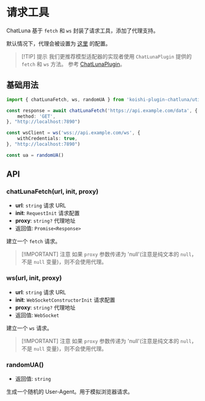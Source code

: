 # 请求工具

ChatLuna 基于 `fetch` 和 `ws` 封装了请求工具，添加了代理支持。

默认情况下，代理会被设置为 [这里](../../../guide/useful-configurations.md#proxyaddress) 的配置。

> [!TIP] 提示
> 我们更推荐模型适配器的实现者使用 `ChatLunaPlugin` 提供的 `fetch` 和 `ws` 方法。
> 参考 [ChatLunaPlugin](../chatluna-plugin.md)。

## 基础用法

```typescript
import { chatLunaFetch, ws, randomUA } from 'koishi-plugin-chatluna/utils/request'

const response = await chatLunaFetch('https://api.example.com/data', {
    method: 'GET',
}, "http://localhost:7890")

const wsClient = ws('wss://api.example.com/ws', {
    withCredentials: true,
}, "http://localhost:7890")

const ua = randomUA()
```

## API

### chatLunaFetch(url, init, proxy)

- **url**: `string` 请求 URL
- **init**: `RequestInit` 请求配置
- **proxy**: `string?` 代理地址
- 返回值: `Promise<Response>`

建立一个 `fetch` 请求。

> [!IMPORTANT] 注意
> 如果 `proxy` 参数传递为 'null'(注意是纯文本的 `null`，不是 `null` 变量)，则不会使用代理。

### ws(url, init, proxy)

- **url**: `string` 请求 URL
- **init**: `WebSocketConstructorInit` 请求配置
- **proxy**: `string?` 代理地址
- 返回值: `WebSocket`

建立一个 `ws` 请求。

> [!IMPORTANT] 注意
> 如果 `proxy` 参数传递为 'null'(注意是纯文本的 `null`，不是 `null` 变量)，则不会使用代理。

### randomUA()

- 返回值: `string`

生成一个随机的 User-Agent。用于模拟浏览器请求。
